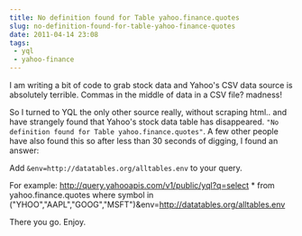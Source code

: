 ```yaml
---
title: No definition found for Table yahoo.finance.quotes
slug: no-definition-found-for-table-yahoo-finance-quotes
date: 2011-04-14 23:08
tags: 
 - yql
 - yahoo-finance
---
```

I am writing a bit of code to grab stock data and Yahoo's CSV data source is absolutely terrible. Commas in the middle of data in a CSV file? madness!

So I turned to YQL the only other source really, without scraping html.. and have strangely found that Yahoo's stock data table has disappeared. `"No definition found for Table yahoo.finance.quotes"`. A few other people have also found this so after less than 30 seconds of digging, I found an answer:

Add `&env=http://datatables.org/alltables.env` to your query.

For example:
http://query.yahooapis.com/v1/public/yql?q=select * from yahoo.finance.quotes where symbol in ("YHOO","AAPL","GOOG","MSFT")&env=http://datatables.org/alltables.env

There you go. Enjoy.